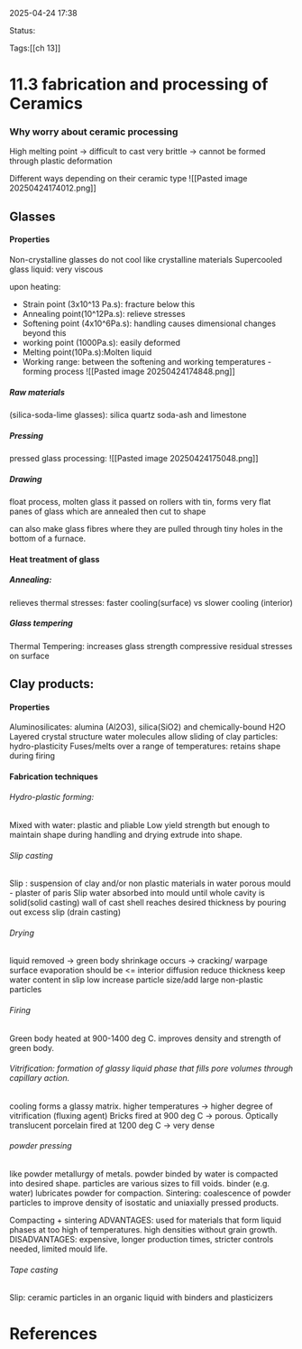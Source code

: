 2025-04-24 17:38

Status:

Tags:[[ch 13]]

# 11.3 fabrication and processing of Ceramics


### Why worry about ceramic processing
High melting point -> difficult to cast
very brittle -> cannot be formed through plastic deformation


Different ways depending on their ceramic type
![[Pasted image 20250424174012.png]]



## Glasses
#### Properties
Non-crystalline glasses do not cool like crystalline materials
Supercooled glass liquid: very viscous

upon heating:
- Strain point (3x10^13 Pa.s): fracture below this
- Annealing point(10^12Pa.s): relieve stresses
- Softening point (4x10^6Pa.s): handling causes dimensional changes beyond this 
- working point (1000Pa.s): easily deformed
- Melting point(10Pa.s):Molten liquid
- Working range: between the softening and working temperatures - forming process
![[Pasted image 20250424174848.png]]



##### Raw materials
(silica-soda-lime glasses): silica quartz soda-ash and limestone

##### Pressing
pressed glass processing:
![[Pasted image 20250424175048.png]]

##### Drawing
float process, molten glass it passed on rollers with tin, forms very flat panes of glass which are annealed then cut to shape

can also make glass fibres where they are pulled through tiny holes in the bottom of a furnace.

#### Heat treatment of glass
##### Annealing:
relieves thermal stresses: faster cooling(surface) vs slower cooling (interior)

##### Glass tempering
Thermal Tempering: increases glass strength
compressive residual stresses on surface


## Clay products:
#### Properties
Aluminosilicates: alumina (Al2O3), silica(SiO2) and chemically-bound H2O
Layered crystal structure
water molecules allow sliding of clay particles: hydro-plasticity 
Fuses/melts over a range of temperatures: retains shape during firing

#### Fabrication techniques
###### Hydro-plastic forming:
Mixed with water: plastic and pliable
Low yield strength but enough to maintain shape during handling and drying
extrude into shape.

###### Slip casting
Slip : suspension of clay and/or non plastic materials in water
porous mould - plaster of paris
Slip water absorbed into mould until
	whole cavity is solid(solid casting)
	wall of cast shell reaches desired thickness by pouring out excess slip (drain casting)

###### Drying
liquid removed -> green body
shrinkage occurs -> cracking/ warpage
	surface evaporation should be <= interior diffusion
	reduce thickness
	keep water content in slip low
	increase particle size/add large non-plastic particles

###### Firing
Green body heated at 900-1400 deg C.
improves density and strength of green body.


###### Vitrification: formation of glassy liquid phase that fills pore volumes through capillary action.
cooling forms a glassy matrix.
higher temperatures -> higher degree of vitrification (fluxing agent) 
	Bricks fired at 900 deg C -> porous.
	Optically translucent porcelain fired at 1200 deg C -> very dense


###### powder pressing
like powder metallurgy of metals.
powder binded by water is compacted into desired shape.
	particles are various sizes to fill voids.
	binder (e.g. water) lubricates powder for compaction.
Sintering: coalescence of powder particles to improve density of isostatic and uniaxially pressed products.

Compacting + sintering
ADVANTAGES:
	used for materials that form liquid phases at too high of temperatures.
	high densities without grain growth.
DISADVANTAGES:
expensive, longer production times, stricter controls needed, limited mould life.

###### Tape casting
Slip: ceramic particles in an organic liquid with binders and plasticizers 























# References
